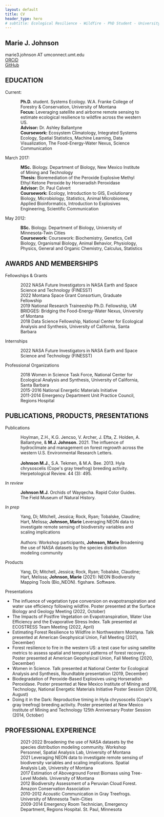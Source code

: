 ```yaml
---
layout: default
title: CV
header_type: hero
# subtitle: Ecological Resilience - Wildfire - PhD Student - University of Montana
---
```

## **Marie J. Johnson**  
marie3.johnson AT umconnect.umt.edu  
[ORCiD](https://orcid.org/0000-0002-7705-5670)  
[GitHub](https://github.com/mariejohnson)

**EDUCATION**
---------
Current: 
<p style="margin-left:10%; margin-right:10%;">
	<b>Ph.D.</b> student. Systems Ecology. W.A. Franke College of Forestry & Conservation, University of Montana <br>
	<b>Focus:</b> Leveraging satellite and airborne remote sensing to estimate ecological resilience to wildfire across the western US.<br>
	<b>Advisor:</b> Dr. Ashley Ballantyne<br>
	<b>Coursework:</b> Ecosystem Climatology, Integrated Systems Ecology, Spatial Statistics, Machine Learning, Data Visualization, The Food-Energy-Water Nexus, Science Communication
</p>

March 2017: 
<p style="margin-left:10%; margin-right:10%;">
	<b>MSc.</b> Biology. Department of Biology, New Mexico Institute of Mining and Technology<br>
	<b>Thesis:</b> Bioremediation of the Peroxide Explosive Methyl Ethyl Ketone Peroxide by Horseradish Peroxidase<br>
<b>Advisor:</b> Dr. Paul Calvert<br>
<b>Coursework:</b> Ecology, Introduction to GIS, Evolutionary Biology, Microbiology, Statistics, Animal Microbiomes, Applied Bioinformatics, Introduction to Explosives Engineering, Scientific Communication </p>

May 2012: 
<p style="margin-left:10%; margin-right:10%;">
	<b>BSc.</b> Biology. Department of Biology, University of Minnesota-Twin Cities<br>
<b>Coursework:</b> Coursework: Biochemistry, Genetics, Cell Biology, Organismal Biology, Animal Behavior, Physiology, Physics, General and Organic Chemistry, Calculus, Statistics </p>


**AWARDS AND MEMBERSHIPS**
---------
Fellowships & Grants
<p style="margin-left:10%; margin-right:10%;">
2022    NASA Future Investigators in NASA Earth and Space Science and Technology (FINESST)<br>
2022    Montana Space Grant Consortium, Graduate Fellowship <br>
2019    National Research Traineeship Ph.D. Fellowship, UM BRIDGES: Bridging the Food-Energy-Water Nexus, University of Montana<br>
2018    Data Science Fellowship, National Center for Ecological Analysis and Synthesis, University of California, Santa Barbara<br>
</p>

Internships
<p style="margin-left:10%; margin-right:10%;">
2022    NASA Future Investigators in NASA Earth and Space Science and Technology (FINESST) </p>

Professional Organizations
<p style="margin-left:10%; margin-right:10%;">
	2018		Women in Science Task Force, National Center for Ecological Analysis and Synthesis, University of California, Santa Barbara<br>
	2015-2016	National Energetic Materials Initiative<br>
	2011-2014	Emergency Department Unit Practice Council, Regions Hospital
	</p>

**PUBLICATIONS, PRODUCTS, PRESENTATIONS**
---------

Publications
<p style="margin-left:10%; margin-right:10%;">
	Hoylman, Z.H., K.G. Jencso, V. Archer, J. Efta, Z. Holden, A. Ballantyne, & <b>M.J. Johnson.</b> 2021. The influence of hydroclimate and management on forest regrowth across the western U.S. Environmental Research Letters.<br><br>
	<b>Johnson M.J.</b>, S.A. Tekmen, & M.A. Bee. 2013. Hyla chrysoscelis (Cope's gray treefrog) breeding activity. Herpetological Review. 44 (3): 495.
	</p>
<i>In review</i>
<p style="margin-left:10%; margin-right:10%;">
	<b>Johnson M.J.</b> Orchids of Wayqecha. Rapid Color Guides. The Field Museum of Natural History.
	</p>
<i>In prep</i>
<p style="margin-left:10%; margin-right:10%;">
	Yang, Di; Mitchell, Jessica; Rock, Ryan; Tobalske, Claudine; Hart, Melissa; <b>Johnson, Marie</b> Leveraging NEON data to investigate remote sensing of biodiversity variables and scaling implications<br><br>
	Authors: Workshop participants, <b>Johnson, Marie</b> Broadening the use of NASA datasets by the species distribution modeling community
	</p>
Products
<p style="margin-left:10%; margin-right:10%;">
	Yang, Di; Mitchell, Jessica; Rock, Ryan; Tobalske, Claudine; Hart, Melissa; <b>Johnson, Marie</b> (2021): NEON Biodiversity Mapping Tools (Bio_NEON). figshare. Software.
	</p>
Presentations
<p style="margin-left:10%; margin-right:10%;">
	<ul>
	<li>The influence of vegetation type conversion on evapotranspiration and water use efficiency following wildfire. Poster presented at the Surface Biology and Geology Meeting (2022, October)</li>
	<li>The Impacts of Postfire Vegetation on Evapotranspiration, Water Use Efficiency and the Evaporative Stress Index. Talk presented at ECOSTRESS Team Meeting (2022, April)
	</li>
	<li>Estimating Forest Resilience to Wildfire in Northwestern Montana. Talk presented at American Geophysical Union, Fall Meeting (2021, December)
	</li>
	<li>Forest resilience to fire in the western US: a test case for using satellite metrics to assess spatial and temporal patterns of forest recovery. Poster presented at American Geophysical Union, Fall Meeting (2020, December)</li>
	<li>Women in Science. Talk presented at National Center for Ecological Analysis and Synthesis, Roundtable presentation (2019, December)</li>
	<li>Biodegradation of Peroxide-Based Explosives using Horseradish Peroxidase. Poster presented at New Mexico Institute of Mining and Technology, National Energetic Materials Initiative Poster Session (2016, August)</li>
	<li>Doing it in the Dark: Reproductive timing in Hyla chrysoscelis (Cope's gray treefrog) breeding activity. Poster presented at New Mexico Institute of Mining and Technology 125th Anniversary Poster Session (2014, October)</li>
	</ul> 
	</p>

**PROFESSIONAL EXPERIENCE**
---------
<p style="margin-left:10%; margin-right:10%;">
	2021-2022 Broadening the use of NASA datasets by the species distribution modeling community. Workshop Personnel, Spatial Analysis Lab, University of Montana<br>
	2021 Leveraging NEON data to investigate remote sensing of biodiversity variables and scaling implications. Spatial Analysis Lab, University of Montana<br>
	2017 Estimation of Aboveground Forest Biomass using Tree-Level Models. University of Montana <br>
	2012 Biodiversity Assessment of a Peruvian Cloud Forest. Amazon Conservation Association <br>
	2010-2012 Acoustic Communication in Gray Treefrogs. University of Minnesota Twin-Cities<br>
	2009-2014 Emergency Room Technician, Emergency Department, Regions Hospital. St. Paul, Minnesota
</p>
